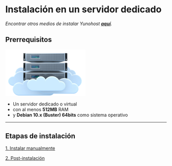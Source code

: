 # Instalación en un servidor dedicado

*Encontrar otros medios de instalar Yunohost **[aquí](/install)**.*

## Prerrequisitos

<img src="/images/vps.png" width=250>

* Un servidor dedicado o virtual
* con al menos **512MB** RAM
* y **Debian 10.x (Buster) 64bits** como sistema operativo

---

## Etapas de instalación

<a class="btn btn-lg btn-default" href="/install_manually">1. Instalar manualmente</a>

<a class="btn btn-lg btn-default" href="/postinstall">2. Post-instalación</a>

